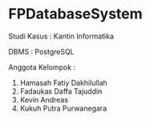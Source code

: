 # FPDatabaseSystem

Studi Kasus : Kantin Informatika 

DBMS        : PostgreSQL

Anggota Kelompok : 
  1. Hamasah Fatiy Dakhilullah
  2. Fadaukas Daffa Tajuddin
  3. Kevin Andreas
  4. Kukuh Putra Purwanegara
